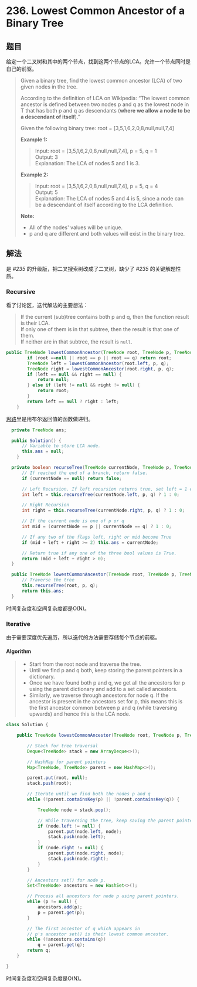 # 236. Lowest Common Ancestor of a Binary Tree

## 题目

给定一个二叉树和其中的两个节点，找到这两个节点的LCA。允许一个节点同时是自己的前驱。

>Given a binary tree, find the lowest common ancestor (LCA) of two given nodes in the tree.
>
>According to the definition of LCA on Wikipedia: “The lowest common ancestor is defined between two nodes p and q as the lowest node in T that has both p and q as descendants (**where we allow a node to be a descendant of itself**).”
>
>Given the following binary tree:  root = [3,5,1,6,2,0,8,null,null,7,4]
>
>**Example 1:**
>>
>>Input: root = [3,5,1,6,2,0,8,null,null,7,4], p = 5, q = 1  
>>Output: 3  
>>Explanation: The LCA of nodes 5 and 1 is 3.
>
>**Example 2:**
>>
>>Input: root = [3,5,1,6,2,0,8,null,null,7,4], p = 5, q = 4  
>>Output: 5  
>>Explanation: The LCA of nodes 5 and 4 is 5, since a node can be a descendant of itself according to the LCA definition.
>
>**Note:**
>
> - All of the nodes' values will be unique.
> - p and q are different and both values will exist in the binary tree.

## 解法

是 *#235* 的升级版，把二叉搜索树改成了二叉树，缺少了  *#235* 的关键解题性质。

### Recursive

看了讨论区，迭代解法的主要想法：

>If the current (sub)tree contains both p and q, then the function result is their LCA.  
>If only one of them is in that subtree, then the result is that one of them.  
>If neither are in that subtree, the result is `null`.

```java
public TreeNode lowestCommonAncestor(TreeNode root, TreeNode p, TreeNode q) {
        if (root ==null || root == p || root == q) return root;
        TreeNode left = lowestCommonAncestor(root.left, p, q);
        TreeNode right = lowestCommonAncestor(root.right, p, q);
        if (left == null && right == null) {
            return null;
        } else if (left != null && right != null) {
            return root;  
        }
        return left == null ? right : left;
    }
```

[思路](https://leetcode.com/problems/lowest-common-ancestor-of-a-binary-tree/solution/)里是用布尔返回值的函数做递归。

```java
  private TreeNode ans;

  public Solution() {
      // Variable to store LCA node.
      this.ans = null;
    }

  private boolean recurseTree(TreeNode currentNode, TreeNode p, TreeNode q) {
      // If reached the end of a branch, return false.
      if (currentNode == null) return false;

      // Left Recursion. If left recursion returns true, set left = 1 else 0
      int left = this.recurseTree(currentNode.left, p, q) ? 1 : 0;

      // Right Recursion
      int right = this.recurseTree(currentNode.right, p, q) ? 1 : 0;

      // If the current node is one of p or q
      int mid = (currentNode == p || currentNode == q) ? 1 : 0;

      // If any two of the flags left, right or mid become True
      if (mid + left + right >= 2) this.ans = currentNode;

      // Return true if any one of the three bool values is True.
      return (mid + left + right > 0);
  }

  public TreeNode lowestCommonAncestor(TreeNode root, TreeNode p, TreeNode q) {
      // Traverse the tree
      this.recurseTree(root, p, q);
      return this.ans;
  }
```

时间复杂度和空间复杂度都是O(N)。

### Iterative

由于需要深度优先遍历，所以迭代的方法需要存储每个节点的前驱。

#### Algorithm

> - Start from the root node and traverse the tree.
> - Until we find p and q both, keep storing the parent pointers in a dictionary.
> - Once we have found both p and q, we get all the ancestors for p using the parent dictionary and add to a set called ancestors.
> - Similarly, we traverse through ancestors for node q. If the ancestor is present in the ancestors set for p, this means this is the first ancestor common between p and q (while traversing upwards) and hence this is the LCA node.

```java
class Solution {

    public TreeNode lowestCommonAncestor(TreeNode root, TreeNode p, TreeNode q) {

        // Stack for tree traversal
        Deque<TreeNode> stack = new ArrayDeque<>();

        // HashMap for parent pointers
        Map<TreeNode, TreeNode> parent = new HashMap<>();

        parent.put(root, null);
        stack.push(root);

        // Iterate until we find both the nodes p and q
        while (!parent.containsKey(p) || !parent.containsKey(q)) {

            TreeNode node = stack.pop();

            // While traversing the tree, keep saving the parent pointers.
            if (node.left != null) {
                parent.put(node.left, node);
                stack.push(node.left);
            }
            if (node.right != null) {
                parent.put(node.right, node);
                stack.push(node.right);
            }
        }

        // Ancestors set() for node p.
        Set<TreeNode> ancestors = new HashSet<>();

        // Process all ancestors for node p using parent pointers.
        while (p != null) {
            ancestors.add(p);
            p = parent.get(p);
        }

        // The first ancestor of q which appears in
        // p's ancestor set() is their lowest common ancestor.
        while (!ancestors.contains(q))
            q = parent.get(q);
        return q;
    }

}
```

时间复杂度和空间复杂度是O(N)。
